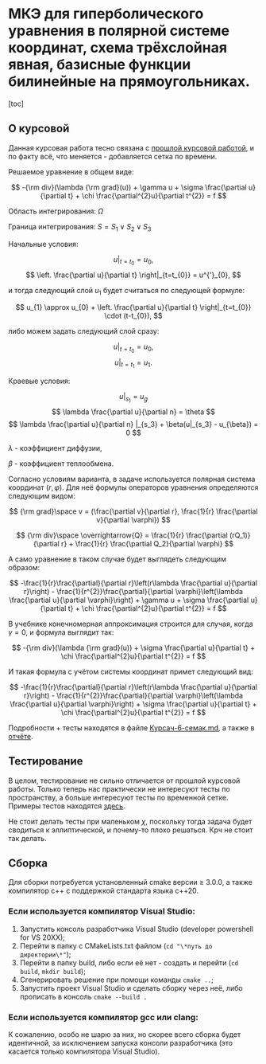 # МКЭ для гиперболического уравнения в полярной системе координат, схема трёхслойная явная, базисные функции билинейные на прямоугольниках.

[toc]

## О курсовой

Данная курсовая работа тесно связана с [прошлой курсовой работой](https://github.com/SemafonKA/2D_bilinear_polar_ellipse), и по факту всё, что меняется - добавляется сетка по времени.

Решаемое уравнение в общем виде: 

$$
-{\rm div}(\lambda {\rm grad}(u)) + \gamma u + \sigma \frac{\partial u}{\partial t} + \chi \frac{\partial^{2}u}{\partial t^{2}} = f
$$

Область интегрирования: $\Omega$

Граница интегрирования: $S = S_1 \lor S_2 \lor S_3$

Начальные условия:

$$ \left. u \right|_{t=t_{0}} = u_{0}, $$
$$ \left. \frac{\partial u}{\partial t} \right|_{t=t_{0}} = u^{'}_{0}, $$

и тогда следующий слой $u_{1}$ будет считаться по следующей формуле:

$$
u_{1} \approx u_{0} + \left. \frac{\partial u}{\partial t} \right|_{t=t_{0}} \cdot (t-t_{0}),
$$

либо можем задать следующий слой сразу:

$$ \left. u \right|_{t=t_{0}} = u_{0}, $$
$$ \left. u \right|_{t=t_{1}} = u_{1}. $$

Краевые условия:

$$ u|_{s_1} = u_{g} $$
$$ \lambda \frac{\partial u}{\partial n} = \theta $$
$$ \lambda \frac{\partial u}{\partial n} |_{s_3} + \beta(u|_{s_3} - u_{\beta}) = 0 $$

$\lambda$ - коэффициент диффузии,

$\beta$ - коэффициент теплообмена.

Согласно условиям варианта, в задаче используется полярная система координат $(r, \varphi)$. Для неё формулы операторов уравнения определяются следующим видом:

$$
{\rm grad}\space v = (\frac{\partial v}{\partial r}, \frac{1}{r} \frac{\partial v}{\partial \varphi})
$$

$$
{\rm div}\space \overrightarrow{Q} = \frac{1}{r} \frac{\partial (rQ_1)}{\partial r} + \frac{1}{r} \frac{\partial Q_2}{\partial \varphi}
$$

А само уравнение в таком случае будет выглядеть следующим образом:

$$
-\frac{1}{r}\frac{\partial}{\partial r}\left(r\lambda \frac{\partial u}{\partial r}\right) - \frac{1}{r^{2}}\frac{\partial}{\partial \varphi}\left(\lambda \frac{\partial u}{\partial \varphi}\right) + \gamma u + \sigma \frac{\partial u}{\partial t} + \chi \frac{\partial^{2}u}{\partial t^{2}} = f
$$

В учебнике конечномерная аппроксимация строится для случая, когда $\gamma = 0$, и формула выглядит так:

$$ 
-{\rm div}(\lambda {\rm grad}(u)) + \sigma \frac{\partial u}{\partial t} + \chi \frac{\partial^{2}u}{\partial t^{2}} = f
$$

И такая формула с учётом системы координат примет следующий вид:

$$
-\frac{1}{r}\frac{\partial}{\partial r}\left(r\lambda \frac{\partial u}{\partial r}\right) - \frac{1}{r^{2}}\frac{\partial}{\partial \varphi}\left(\lambda \frac{\partial u}{\partial \varphi}\right) + \sigma \frac{\partial u}{\partial t} + \chi \frac{\partial^{2}u}{\partial t^{2}} = f
$$

Подробности + тесты находятся в файле [Курсач-6-семак.md](Курсач-6-семак.md), а также в [отчёте](<Самсонов%20С.%20ПМ-01%20курсовая.pdf>).

## Тестирование

В целом, тестирование не сильно отличается от прошлой курсовой работы. Только теперь нас практически не интересуют тесты по пространству, а больше интересуют тесты по временной сетке. Примеры тестов находятся [здесь](Курсач-6-семак.md#тестирование).

Не стоит делать тесты при маленьком $\chi$, поскольку тогда задача будет сводиться к эллиптической, и почему-то плохо решаться. Крч не стоит так делать.

## Сборка

Для сборки потребуется установленный cmake версии &ge; 3.0.0, а также компилятор c++ с поддержкой стандарта языка c++20. 

### Если используется компилятор Visual Studio:

1. Запустить консоль разработчика Visual Studio (developer powershell for VS 20XX);
2. Перейти в папку с CMakeLists.txt файлом (`cd "\*путь до директории\*"`);
3. Перейти в папку build, либо если её нет - создать и перейти (`cd build`, `mkdir build`);
4. Сгенерировать решение при помощи команды `cmake ..`;
5. Запустить проект Visual Studio и сделать сборку через неё, либо прописать в консоль `cmake --build .`

### Если используется компилятор gcc или clang:

К сожалению, особо не шарю за них, но скорее всего сборка будет идентичной, за исключением запуска консоли разработчика (это касается только компилятора Visual Studio).

